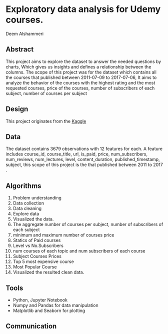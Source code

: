 #  Exploratory data analysis for Udemy courses.
Deem Alshammeri

## Abstract
This project aims to explore the dataset to answer the needed questions by charts, Which gives us insights and defines a relationship between the columns. The scope of this project was for the dataset which contains all the courses that published between 2011-07-09 to 2017-07-06, It aims to analyze the behavior of the courses with the highest rating and the most requested courses, price of the courses, number of subscribers of each subject, number of courses per subject      

## Design
This project originates from the [ Kaggle ](https://www.kaggle.com/andrewmvd/udemy-courses/tasks)


## Data
The dataset contains 3679 observations with 12 features for each. A feature includes course_id, course_title, url, is_paid, price, num_subscribers, num_reviews, num_lectures, level, content_duration, published_timestamp, subject, this scope of this project is the that published between 2011 to 2017 .

## Algorithms

1. Problem understanding
2. Data collection
4. Data cleaning
5. Explore data
6. Visualized the data.
7. The aggregate number of courses per subject, number of subscribers of each subject
8. minimum  and maximum number of courses price
9. Statics of Paid courses
10. Level vs No.Subscribers
11. num courses of each topic and num subscribers of each course
12. Subject Courses Prices
13. Top 5 most expensive course
14. Most Popular Course
15. Visualized the resulted clean data.


## Tools
- Python, Jupyter Notebook
- Numpy and Pandas for data manipulation
- Matplotlib and Seaborn for plotting

## Communication

